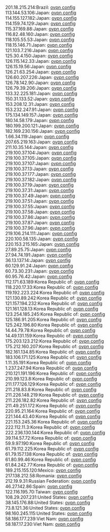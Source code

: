 201.18.215.214:Brazil: [ovpn config](vpn/201_18_215_214.ovpn)  
113.144.53.106:Japan: [ovpn config](vpn/113_144_53_106.ovpn)  
114.155.127.182:Japan: [ovpn config](vpn/114_155_127_182.ovpn)  
114.159.74.129:Japan: [ovpn config](vpn/114_159_74_129.ovpn)  
115.37.169.88:Japan: [ovpn config](vpn/115_37_169_88.ovpn)  
116.82.48.160:Japan: [ovpn config](vpn/116_82_48_160.ovpn)  
118.105.55.53:Japan: [ovpn config](vpn/118_105_55_53.ovpn)  
118.15.146.71:Japan: [ovpn config](vpn/118_15_146_71.ovpn)  
121.103.7.216:Japan: [ovpn config](vpn/121_103_7_216.ovpn)  
125.30.4.150:Japan: [ovpn config](vpn/125_30_4_150.ovpn)  
126.115.142.33:Japan: [ovpn config](vpn/126_115_142_33.ovpn)  
126.15.19.56:Japan: [ovpn config](vpn/126_15_19_56.ovpn)  
126.21.63.254:Japan: [ovpn config](vpn/126_21_63_254.ovpn)  
126.60.207.226:Japan: [ovpn config](vpn/126_60_207_226.ovpn)  
126.78.142.90:Japan: [ovpn config](vpn/126_78_142_90.ovpn)  
126.79.39.206:Japan: [ovpn config](vpn/126_79_39_206.ovpn)  
133.32.225.181:Japan: [ovpn config](vpn/133_32_225_181.ovpn)  
150.31.133.52:Japan: [ovpn config](vpn/150_31_133_52.ovpn)  
153.208.12.31:Japan: [ovpn config](vpn/153_208_12_31.ovpn)  
153.232.247.91:Japan: [ovpn config](vpn/153_232_247_91.ovpn)  
175.134.149.157:Japan: [ovpn config](vpn/175_134_149_157.ovpn)  
180.14.58.179:Japan: [ovpn config](vpn/180_14_58_179.ovpn)  
180.199.200.121:Japan: [ovpn config](vpn/180_199_200_121.ovpn)  
182.169.230.156:Japan: [ovpn config](vpn/182_169_230_156.ovpn)  
1.66.34.119:Japan: [ovpn config](vpn/1_66_34_119.ovpn)  
207.65.219.163:Japan: [ovpn config](vpn/207_65_219_163.ovpn)  
211.10.35.144:Japan: [ovpn config](vpn/211_10_35_144.ovpn)  
219.100.37.104:Japan: [ovpn config](vpn/219_100_37_104.ovpn)  
219.100.37.105:Japan: [ovpn config](vpn/219_100_37_105.ovpn)  
219.100.37.107:Japan: [ovpn config](vpn/219_100_37_107.ovpn)  
219.100.37.13:Japan: [ovpn config](vpn/219_100_37_13.ovpn)  
219.100.37.177:Japan: [ovpn config](vpn/219_100_37_177.ovpn)  
219.100.37.182:Japan: [ovpn config](vpn/219_100_37_182.ovpn)  
219.100.37.19:Japan: [ovpn config](vpn/219_100_37_19.ovpn)  
219.100.37.31:Japan: [ovpn config](vpn/219_100_37_31.ovpn)  
219.100.37.49:Japan: [ovpn config](vpn/219_100_37_49.ovpn)  
219.100.37.51:Japan: [ovpn config](vpn/219_100_37_51.ovpn)  
219.100.37.55:Japan: [ovpn config](vpn/219_100_37_55.ovpn)  
219.100.37.58:Japan: [ovpn config](vpn/219_100_37_58.ovpn)  
219.100.37.86:Japan: [ovpn config](vpn/219_100_37_86.ovpn)  
219.100.37.87:Japan: [ovpn config](vpn/219_100_37_87.ovpn)  
219.100.37.96:Japan: [ovpn config](vpn/219_100_37_96.ovpn)  
219.106.214.111:Japan: [ovpn config](vpn/219_106_214_111.ovpn)  
220.100.58.135:Japan: [ovpn config](vpn/220_100_58_135.ovpn)  
220.153.215.165:Japan: [ovpn config](vpn/220_153_215_165.ovpn)  
27.89.25.75:Japan: [ovpn config](vpn/27_89_25_75.ovpn)  
27.94.74.191:Japan: [ovpn config](vpn/27_94_74_191.ovpn)  
36.13.137.14:Japan: [ovpn config](vpn/36_13_137_14.ovpn)  
60.129.91.24:Japan: [ovpn config](vpn/60_129_91_24.ovpn)  
60.73.30.231:Japan: [ovpn config](vpn/60_73_30_231.ovpn)  
60.95.76.42:Japan: [ovpn config](vpn/60_95_76_42.ovpn)  
112.171.63.189:Korea Republic of: [ovpn config](vpn/112_171_63_189.ovpn)  
118.220.17.33:Korea Republic of: [ovpn config](vpn/118_220_17_33.ovpn)  
119.192.223.224:Korea Republic of: [ovpn config](vpn/119_192_223_224.ovpn)  
121.130.89.242:Korea Republic of: [ovpn config](vpn/121_130_89_242.ovpn)  
121.157.194.232:Korea Republic of: [ovpn config](vpn/121_157_194_232.ovpn)  
121.161.128.13:Korea Republic of: [ovpn config](vpn/121_161_128_13.ovpn)  
123.254.185.245:Korea Republic of: [ovpn config](vpn/123_254_185_245.ovpn)  
125.186.91.205:Korea Republic of: [ovpn config](vpn/125_186_91_205.ovpn)  
125.242.196.80:Korea Republic of: [ovpn config](vpn/125_242_196_80.ovpn)  
14.44.79.78:Korea Republic of: [ovpn config](vpn/14_44_79_78.ovpn)  
14.49.131.159:Korea Republic of: [ovpn config](vpn/14_49_131_159.ovpn)  
175.203.123.212:Korea Republic of: [ovpn config](vpn/175_203_123_212.ovpn)  
175.212.160.207:Korea Republic of: [ovpn config](vpn/175_212_160_207.ovpn)  
182.161.134.85:Korea Republic of: [ovpn config](vpn/182_161_134_85.ovpn)  
183.106.171.125:Korea Republic of: [ovpn config](vpn/183_106_171_125.ovpn)  
1.11.35.191:Korea Republic of: [ovpn config](vpn/1_11_35_191.ovpn)  
1.237.247.94:Korea Republic of: [ovpn config](vpn/1_237_247_94.ovpn)  
210.121.191.196:Korea Republic of: [ovpn config](vpn/210_121_191_196.ovpn)  
210.99.123.8:Korea Republic of: [ovpn config](vpn/210_99_123_8.ovpn)  
211.177.126.129:Korea Republic of: [ovpn config](vpn/211_177_126_129.ovpn)  
211.218.83.8:Korea Republic of: [ovpn config](vpn/211_218_83_8.ovpn)  
211.226.148.219:Korea Republic of: [ovpn config](vpn/211_226_148_219.ovpn)  
211.226.182.82:Korea Republic of: [ovpn config](vpn/211_226_182_82.ovpn)  
211.49.251.172:Korea Republic of: [ovpn config](vpn/211_49_251_172.ovpn)  
220.95.21.164:Korea Republic of: [ovpn config](vpn/220_95_21_164.ovpn)  
221.144.43.40:Korea Republic of: [ovpn config](vpn/221_144_43_40.ovpn)  
221.153.245.36:Korea Republic of: [ovpn config](vpn/221_153_245_36.ovpn)  
222.112.11.3:Korea Republic of: [ovpn config](vpn/222_112_11_3.ovpn)  
222.236.130.144:Korea Republic of: [ovpn config](vpn/222_236_130_144.ovpn)  
39.114.57.72:Korea Republic of: [ovpn config](vpn/39_114_57_72.ovpn)  
59.9.97.190:Korea Republic of: [ovpn config](vpn/59_9_97_190.ovpn)  
61.79.112.225:Korea Republic of: [ovpn config](vpn/61_79_112_225.ovpn)  
61.79.157.138:Korea Republic of: [ovpn config](vpn/61_79_157_138.ovpn)  
61.80.99.46:Korea Republic of: [ovpn config](vpn/61_80_99_46.ovpn)  
61.84.242.77:Korea Republic of: [ovpn config](vpn/61_84_242_77.ovpn)  
189.215.155.120:Mexico: [ovpn config](vpn/189_215_155_120.ovpn)  
217.138.212.58:Romania: [ovpn config](vpn/217_138_212_58.ovpn)  
212.19.9.31:Russian Federation: [ovpn config](vpn/212_19_9_31.ovpn)  
46.27.142.86:Spain: [ovpn config](vpn/46_27_142_86.ovpn)  
122.116.195.70:Taiwan: [ovpn config](vpn/122_116_195_70.ovpn)  
108.29.207.231:United States: [ovpn config](vpn/108_29_207_231.ovpn)  
38.145.176.88:United States: [ovpn config](vpn/38_145_176_88.ovpn)  
73.8.121.36:United States: [ovpn config](vpn/73_8_121_36.ovpn)  
98.160.245.115:United States: [ovpn config](vpn/98_160_245_115.ovpn)  
58.186.177.239:Viet Nam: [ovpn config](vpn/58_186_177_239.ovpn)  
58.187.17.230:Viet Nam: [ovpn config](vpn/58_187_17_230.ovpn)  
